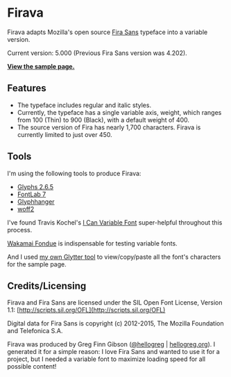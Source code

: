 # Firava

Firava adapts Mozilla's open source [Fira Sans](https://github.com/mozilla/Fira) typeface into a variable version.

Current version: 5.000 (Previous Fira Sans version was 4.202).

**[View the sample page.](https://firava.netlify.app/)**

## Features

* The typeface includes regular and italic styles.
* Currently, the typeface has a single variable axis, weight, which ranges from 100 (Thin) to 900 (Black), with a default weight of 400.
* The source version of Fira has nearly 1,700 characters. Firava is currently limited to just over 450.

## Tools

I'm using the following tools to produce Firava:
* [Glyphs 2.6.5](https://glyphsapp.com/)
* [FontLab 7](https://www.fontlab.com/font-editor/fontlab/)
* [Glyphhanger](https://github.com/filamentgroup/glyphhanger)
* [woff2](https://github.com/google/woff2)

I've found Travis Kochel's [I Can Variable Font](https://github.com/scribbletone/i-can-variable-font) super-helpful throughout this process.

[Wakamai Fondue](https://wakamaifondue.com/) is indispensable for testing variable fonts.

And I used [my own Glytter tool](https://hellogreg.github.io/glytter/) to view/copy/paste all the font's characters for the sample page.

## Credits/Licensing

Firava and Fira Sans are licensed under the SIL Open Font License, Version 1.1:
[http://scripts.sil.org/OFL](http://scripts.sil.org/OFL)

Digital data for Fira Sans is copyright (c) 2012-2015, The Mozilla Foundation and Telefonica S.A.

Firava was produced by Greg Finn Gibson ([@hellogreg](https://twitter.com/hellogreg/) | [hellogreg.org](https://hellogreg.org)). I generated it for a simple reason: I love Fira Sans and wanted to use it for a project, but I needed a variable font to maximize loading speed for all possible content!
